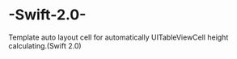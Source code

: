 # -Swift-2.0-
Template auto layout cell for automatically UITableViewCell height calculating.(Swift 2.0)
